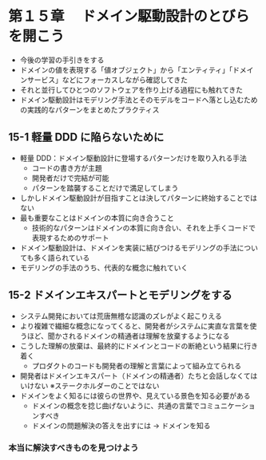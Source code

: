 # 第１５章　 ドメイン駆動設計のとびらを開こう

- 今後の学習の手引きをする
- ドメインの値を表現する「値オブジェクト」から「エンティティ」「ドメインサービス」などにフォーカスしながら確認してきた
- それと並行してひとつのソフトウェアを作り上げる過程にも触れてきた
- ドメイン駆動設計はモデリング手法とそのモデルをコードへ落とし込むための実践的なパターンをまとめたプラクティス

## 15-1 軽量 DDD に陥らないために

- 軽量 DDD：ドメイン駆動設計に登場するパターンだけを取り入れる手法
  - コードの書き方が主題
  - 開発者だけで完結が可能
  - パターンを踏襲することだけで満足してしまう
- しかしドメイン駆動設計が目指すことは決してパターンに終始することではない
- 最も重要なことはドメインの本質に向き合うこと
  - 技術的なパターンはドメインの本質に向き合い、それを上手くコードで表現するためのサポート
- ドメイン駆動設計は、ドメインを実装に結びつけるモデリングの手法についても多く語られている
- モデリングの手法のうち、代表的な概念に触れていく

## 15-2 ドメインエキスパートとモデリングをする

- システム開発においては荒唐無稽な認識のズレがよく起こりえる
- より複雑で繊細な概念になってくると、開発者がシステムに実直な言葉を使うほど、聞かされるドメインの精通者は理解を放棄するようになる
- こうした理解の放棄は、最終的にドメインとコードの断絶という結果に行き着く
  - プロダクトのコードも開発者の理解と言葉によって組み立てられる
- 開発者はドメインエキスパート（ドメインの精通者）たちと会話しなくてはいけない ※ステークホルダーのことではない
- ドメインをよく知るには彼らの世界や、見えている景色を知る必要がある
  - ドメインの概念を捻じ曲げないように、共通の言葉でコミュニケーションすべき
  - ドメインの問題解決の答えを出すには → ドメインを知る

### 本当に解決すべきものを見つけよう
